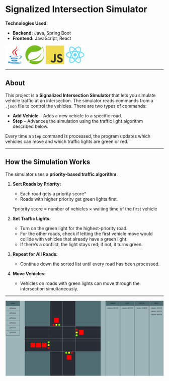 # Signalized Intersection Simulator

**Technologies Used:**  
- **Backend:** Java, Spring Boot  
- **Frontend:** JavaScript, React
<p align="left">
  <img src="https://raw.githubusercontent.com/devicons/devicon/master/icons/java/java-original.svg" alt="Java" width="60" height="60"/>
  <img src="https://raw.githubusercontent.com/devicons/devicon/master/icons/spring/spring-original.svg" alt="Spring Boot" width="60" height="60"/>
  <img src="https://raw.githubusercontent.com/devicons/devicon/master/icons/javascript/javascript-original.svg" alt="JavaScript" width="60" height="60"/> 
  <img src="https://raw.githubusercontent.com/devicons/devicon/master/icons/react/react-original.svg" alt="React" width="60" height="60"/>
</p>

---

## About

This project is a **Signalized Intersection Simulator** that lets you simulate vehicle traffic at an intersection. The simulator reads commands from a `.json` file to control the vehicles. There are two types of commands:

- **Add Vehicle** – Adds a new vehicle to a specific road.  
- **Step** – Advances the simulation using the traffic light algorithm described below.

Every time a `Step` command is processed, the program updates which vehicles can move and which traffic lights are green or red.

---

## How the Simulation Works

The simulator uses a **priority-based traffic algorithm**:

1. **Sort Roads by Priority:**  
   - Each road gets a priority score*  
   - Roads with higher priority get green lights first.
  
   *priority score = number of vehicles × waiting time of the first vehicle

2. **Set Traffic Lights:**  
   - Turn on the green light for the highest-priority road.  
   - For the other roads, check if letting the first vehicle move would collide with vehicles that already have a green light.  
   - If there’s a conflict, the light stays red; if not, it turns green.

3. **Repeat for All Roads:**  
   - Continue down the sorted list until every road has been processed.

4. **Move Vehicles:**  
   - Vehicles on roads with green lights can move through the intersection simultaneously.

---
<img src="frontend_image.png" alt="Opis alternatywny" width="1000"/>

